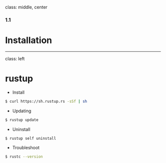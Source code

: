 
class: middle, center

### 1.1

# Installation

---
class: left

# rustup

* Install 

```bash
$ curl https://sh.rustup.rs -sSf | sh
```

* Updating

```bash
$ rustup update
```

* Uninstall

```bash
$ rustup self uninstall
```

* Troubleshoot

```bash
$ rustc --version
```
